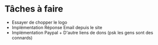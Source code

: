 # Tâches à faire
- Essayer de chopper le logo
- Implémentation Réponse Email depuis le site 
- Implémentation Paypal + D'autre liens de dons (psk les gens sont des connards)
